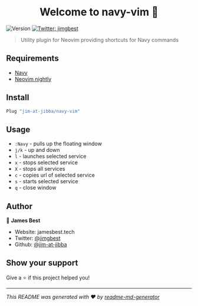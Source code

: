 <h1 align="center">Welcome to navy-vim 👋</h1>
<p>
  <img alt="Version" src="https://img.shields.io/badge/version-1.0-blue.svg?cacheSeconds=2592000" />
  <a href="https://twitter.com/jimgbest" target="_blank">
    <img alt="Twitter: jimgbest" src="https://img.shields.io/twitter/follow/jimgbest.svg?style=social" />
  </a>
</p>

> Utility plugin for Neovim providing shortcuts for Navy commands

## Requirements

- [Navy](https://www.npmjs.com/package/navy)
- [Neovim nightly](https://github.com/neovim/neovim/releases)


## Install

```sh
Plug "jim-at-jibba/navy-vim"
```

## Usage

- `:Navy` - pulls up the floating window
- `j/k`   - up and down
- `l`     - launches selected service
- `x`     - stops selected service
- `X`     - stops all services
- `c`     - copies url of selected service
- `s`     - starts selected service
- `q`     - close window

## Author

👤 **James Best**

* Website: jamesbest.tech
* Twitter: [@jimgbest](https://twitter.com/jimgbest)
* Github: [@jim-at-jibba](https://github.com/jim-at-jibba)

## Show your support

Give a ⭐️ if this project helped you!

***
_This README was generated with ❤️ by [readme-md-generator](https://github.com/kefranabg/readme-md-generator)_
